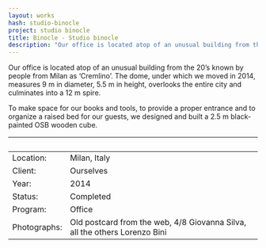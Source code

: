 ```yaml
---
layout: works
hash: studio-binocle
project: studio binocle
title: Binocle - Studio binocle
description: "Our office is located atop of an unusual building from the 20’s known by people from Milan as ‘Cremlino’. The dome, under which we moved in 2014, measures 9m..."
---
```


Our office is located atop of an unusual building from the 20’s known by people from Milan as ‘Cremlino’. The dome, under which we moved in 2014, measures 9 m in diameter, 5.5 m in height, overlooks the entire city and culminates into a 12 m spire.

To make space for our books and tools, to provide a proper entrance and to organize a raised bed for our guests, we designed and built a 2.5 m black-painted OSB wooden cube.


|&nbsp;|&nbsp;|
|:----------|:---------------|
| Location:    | Milan, Italy |
| Client:      | Ourselves |
| Year:        | 2014 |
| Status:      | Completed |
| Program:     | Office |
| Photographs: | Old postcard from the web, 4/8 Giovanna Silva, all the others Lorenzo Bini |
